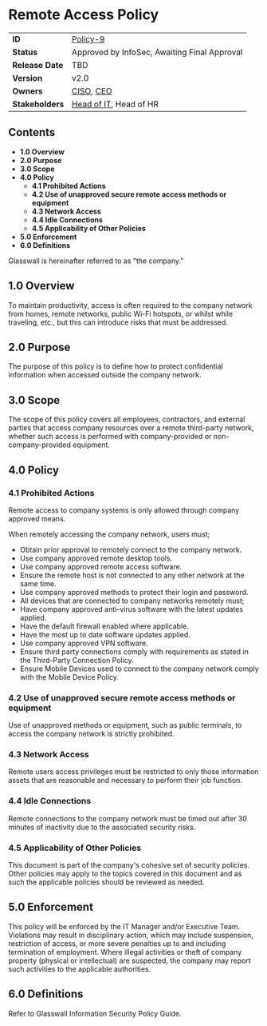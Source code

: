 # Remote Access Policy

|                  |            | 
|------------------|------------|
| **ID**           | [Policy-9](https://glasswall.atlassian.net/browse/POLICY-23) |
| **Status**       | Approved by InfoSec, Awaiting Final Approval              |
| **Release Date** | TBD        |
| **Version**      | v2.0       |
| **Owners**       | [CISO](https://glasswall.atlassian.net/browse/ROLE-38), [CEO](https://glasswall.atlassian.net/browse/ROLE-37)       |
| **Stakeholders** | [Head of IT](https://glasswall.atlassian.net/browse/ROLE-43), Head of HR|

## Contents

- **1.0 Overview**
- **2.0 Purpose**
- **3.0 Scope** 
- **4.0 Policy**
  - **4.1 Prohibited Actions**
  - **4.2 Use of unapproved secure remote access methods or equipment**
  - **4.3 Network Access**
  - **4.4 Idle Connections**
  - **4.5 Applicability of Other Policies**
- **5.0 Enforcement**
- **6.0 Definitions**
  
Glasswall is hereinafter referred to as "the company." 

## 1.0 Overview

To maintain productivity, access is often required to the company network from homes, remote networks, public Wi-Fi hotspots, or whilst while traveling, etc., but this can introduce risks that must be addressed.

## 2.0 Purpose 

The purpose of this policy is to define how to protect confidential information when accessed outside the company network.

## 3.0 Scope 

The scope of this policy covers all employees, contractors, and external parties that access company resources over a remote third-party network, whether such access is performed with company-provided or non-company-provided equipment.


## 4.0 Policy 

### 4.1 Prohibited Actions

Remote access to company systems is only allowed through company approved means.

When remotely accessing the company network, users must;
- Obtain prior approval to remotely connect to the company network.
- Use company approved remote desktop tools.
- Use company approved remote access software.
- Ensure the remote host is not connected to any other network at the same time.
- Use company approved methods to protect their login and password.
- All devices that are connected to company networks remotely must;
- Have company approved anti-virus software with the latest updates applied.
- Have the default firewall enabled where applicable.
- Have the most up to date software updates applied.
- Use company approved VPN software.
- Ensure third party connections comply with requirements as stated in the Third-Party Connection Policy.
- Ensure Mobile Devices used to connect to the company network comply with the Mobile Device Policy.


### 4.2 Use of unapproved secure remote access methods or equipment

Use of unapproved methods or equipment, such as public terminals, to access the company network is strictly prohibited.

### 4.3 Network Access

Remote users access privileges must be restricted to only those information assets that are reasonable and necessary to perform their job function.

### 4.4 Idle Connections

Remote connections to the company network must be timed out after 30 minutes of inactivity due to the associated security risks.

### 4.5 Applicability of Other Policies

This document is part of the company's cohesive set of security policies.  Other policies may apply to the topics covered in this document and as such the applicable policies should be reviewed as needed.

## 5.0 Enforcement 

This policy will be enforced by the IT Manager and/or Executive Team. Violations may result in disciplinary action, which may include suspension, restriction of access, or more severe penalties up to and including termination of employment. Where illegal activities or theft of company property (physical or intellectual) are suspected, the company may report such activities to the applicable authorities.

## 6.0 Definitions 

Refer to Glasswall Information Security Policy Guide.
